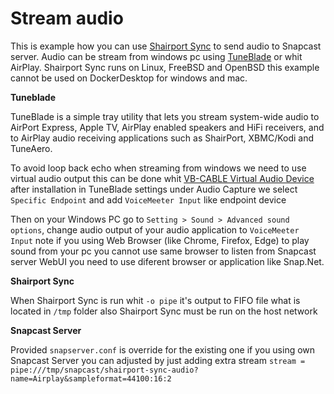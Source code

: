# Stream audio 
This is example how you can use [Shairport Sync](https://github.com/mikebrady/shairport-sync) to send audio to Snapcast server.  Audio can be stream from windows pc using [TuneBlade](http://www.tuneblade.com/) or whit AirPlay.  Shairport Sync runs on Linux, FreeBSD and OpenBSD this example cannot be used  on DockerDesktop for windows and mac.


   **Tuneblade**

TuneBlade is a simple tray utility that lets you stream system-wide audio to AirPort Express, Apple TV, AirPlay enabled speakers and HiFi receivers, and to AirPlay audio receiving applications such as ShairPort, XBMC/Kodi and TuneAero.

To avoid loop back echo when streaming from windows we need to use virtual audio output this can be done whit [VB-CABLE Virtual Audio Device](https://vb-audio.com/Cable/index.htm) after installation  in TuneBlade settings under Audio Capture we select `Specific Endpoint` and add `VoiceMeeter Input` like endpoint device 

Then on your Windows PC go to  `Setting > Sound > Advanced sound options`, change audio output of your audio application to `VoiceMeeter Input` note if you using Web Browser (like Chrome, Firefox, Edge) to play sound from your pc  you cannot use same browser to listen from Snapcast server WebUI you need to use diferent browser or application like Snap.Net.


   **Shairport Sync**


When Shairport Sync is run whit  `-o pipe` it's output to FIFO file what is located in `/tmp` folder also Shairport Sync must be run on the host network


   **Snapcast Server**


Provided `snapserver.conf` is override for the existing one if you using own Snapcast Server you can adjusted by just adding extra stream `stream = pipe:///tmp/snapcast/shairport-sync-audio?name=Airplay&sampleformat=44100:16:2` 
